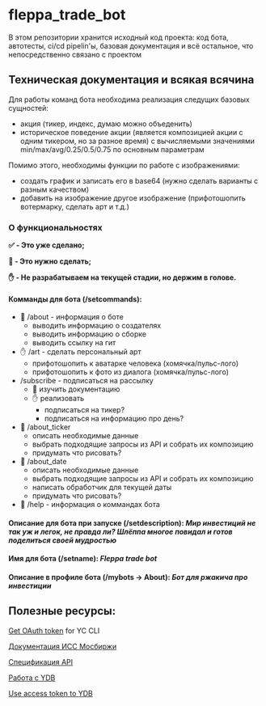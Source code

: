 # fleppa_trade_bot

В этом репозитории хранится исходный код проекта: код бота, автотесты, ci/cd pipelin'ы, базовая документация и всё остальное, что непосредственно связано с проектом

## Техническая документация и всякая всячина

Для работы команд бота необходима реализация следущих базовых сущностей:
* акция (тикер, индекс, думаю можно объеденить)
* историческое поведение акции (является композицией акции с одним тикером, но за разное время) с вычисляемыми значениями min/max/avg/0.25/0.5/0.75 по основным параметрам

Помимо этого, необходимы функции по работе с изображениями:
* создать график и записать его в base64 (нужно сделать варианты с разным качеством)
* добавить на изображение другое изображение (прифотошопить вотермарку, сделать арт и т.д.)


### О функциональностях
__:white_check_mark: - Это уже сделано;__ 

__:white_square_button: - Это нужно сделать;__

__:hand: - Не разрабатываем на текущей стадии, но держим в голове.__

#### Комманды для бота (/setcommands):

* :white_square_button: /about - информация о боте
  * выводить информацию о создателях
  * выводить информацию о сборке
  * выводить ссылку на гит
* :hand: /art - сделать персональный арт
  * прифотошопить к аватарке человека (хомячка/пульс-лого)
  * прифотошопить к фото из диалога (хомячка/пульс-лого)
* /subscribe - подписаться на рассылку
  * :white_square_button: изучить документацию
  * :hand: реализовать
    * подписаться на тикер?
    * подписаться на информацию про день?
* :white_square_button: /about_ticker
  * описать необходимые данные
  * выбрать подходящие запросы из API и собрать их композицию
  * придумать что рисовать?
* :white_square_button: /about_date
  * описать необходимые данные
  * выбрать подходящие запросы из API и собрать их композицию
  * написать обработчик для текущей даты
  * придумать что рисовать?
* :white_square_button: /help - информация о коммандах бота


#### Описание для бота при запуске (/setdescription): ***Мир инвестиций не так уж и легок, не правда ли? Шлёппа многое повидал и готов поделиться своей мудростью***
#### Имя для бота (/setname): ***Fleppa trade bot***
#### Описание в профиле бота (/mybots -> About): ***Бот для ржакича про инвестиции***

## Полезные ресурсы:

<a href=https://cloud.yandex.ru/docs/iam/concepts/authorization/oauth-token>Get OAuth token</a> for YC CLI

<a href=https://www.moex.com/a2193>Документация ИСС Мосбиржи</a> 

<a href=http://iss.moex.com/iss/reference/>Спецификация API</a>

<a href=https://cloud.yandex.ru/docs/functions/tutorials/connect-to-ydb>Работа с YDB</a>

<a href=https://github.com/ydb-platform/ydb-python-sdk/blob/main/examples/access-token-credentials/main.py>Use access token to YDB</a>